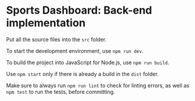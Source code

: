 # Sports Dashboard: Back-end implementation

Put all the source files into the `src` folder.

To start the development environment, use `npm run dev`.

To build the project into JavaScript for Node.js, use `npm run build`.

Use `npm start` only if there is already a build in the `dist` folder.

Make sure to always run `npm run lint` to check for linting errors, as well as `npm test` to run the tests, before committing.